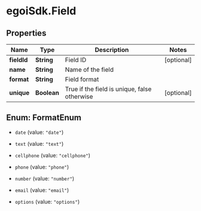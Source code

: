 # egoiSdk.Field

## Properties
Name | Type | Description | Notes
------------ | ------------- | ------------- | -------------
**fieldId** | **String** | Field ID | [optional] 
**name** | **String** | Name of the field | 
**format** | **String** | Field format | 
**unique** | **Boolean** | True if the field is unique, false otherwise | [optional] 


<a name="FormatEnum"></a>
## Enum: FormatEnum


* `date` (value: `"date"`)

* `text` (value: `"text"`)

* `cellphone` (value: `"cellphone"`)

* `phone` (value: `"phone"`)

* `number` (value: `"number"`)

* `email` (value: `"email"`)

* `options` (value: `"options"`)




